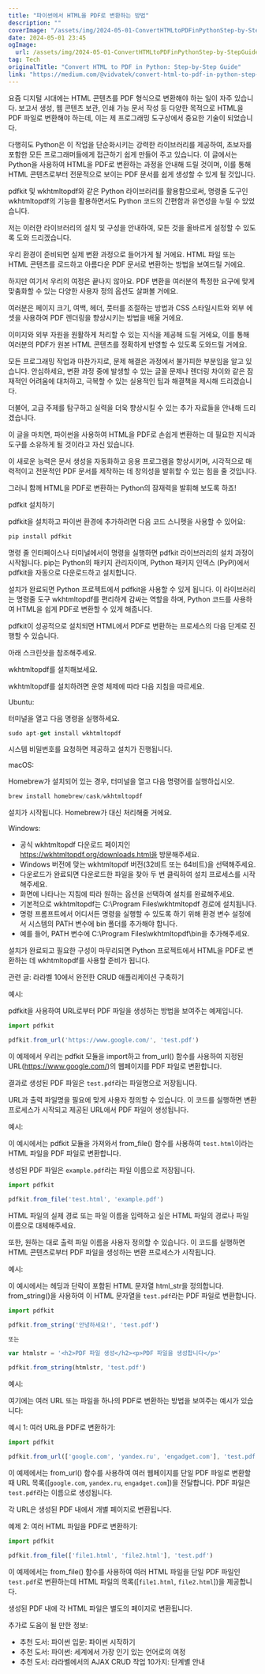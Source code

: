 ```yaml
---
title: "파이썬에서 HTML을 PDF로 변환하는 방법"
description: ""
coverImage: "/assets/img/2024-05-01-ConvertHTMLtoPDFinPythonStep-by-StepGuide_0.png"
date: 2024-05-01 23:45
ogImage: 
  url: /assets/img/2024-05-01-ConvertHTMLtoPDFinPythonStep-by-StepGuide_0.png
tag: Tech
originalTitle: "Convert HTML to PDF in Python: Step-by-Step Guide"
link: "https://medium.com/@vidvatek/convert-html-to-pdf-in-python-step-by-step-guide-fc4e6d3dbd39"
---
```



요즘 디지털 시대에는 HTML 콘텐츠를 PDF 형식으로 변환해야 하는 일이 자주 있습니다. 보고서 생성, 웹 콘텐츠 보관, 인쇄 가능 문서 작성 등 다양한 목적으로 HTML을 PDF 파일로 변환해야 하는데, 이는 제 프로그래밍 도구상에서 중요한 기술이 되었습니다.

다행히도 Python은 이 작업을 단순화시키는 강력한 라이브러리를 제공하여, 초보자를 포함한 모든 프로그래머들에게 접근하기 쉽게 만들어 주고 있습니다. 이 글에서는 Python을 사용하여 HTML을 PDF로 변환하는 과정을 안내해 드릴 것이며, 이를 통해 HTML 콘텐츠로부터 전문적으로 보이는 PDF 문서를 쉽게 생성할 수 있게 될 것입니다.

pdfkit 및 wkhtmltopdf와 같은 Python 라이브러리를 활용함으로써, 명령줄 도구인 wkhtmltopdf의 기능을 활용하면서도 Python 코드의 간편함과 유연성을 누릴 수 있었습니다.

저는 이러한 라이브러리의 설치 및 구성을 안내하여, 모든 것을 올바르게 설정할 수 있도록 도와 드리겠습니다.

<div class="content-ad"></div>

우리 환경이 준비되면 실제 변환 과정으로 들어가게 될 거에요. HTML 파일 또는 HTML 콘텐츠를 로드하고 아름다운 PDF 문서로 변환하는 방법을 보여드릴 거에요.

하지만 여기서 우리의 여정은 끝나지 않아요. PDF 변환을 여러분의 특정한 요구에 맞게 맞춤화할 수 있는 다양한 사용자 정의 옵션도 살펴볼 거에요.

여러분은 페이지 크기, 여백, 헤더, 풋터를 조절하는 방법과 CSS 스타일시트와 외부 에셋을 사용하여 PDF 렌더링을 향상시키는 방법을 배울 거에요.

이미지와 외부 자원을 원활하게 처리할 수 있는 지식을 제공해 드릴 거에요, 이를 통해 여러분의 PDF가 원본 HTML 콘텐츠를 정확하게 반영할 수 있도록 도와드릴 거에요.

<div class="content-ad"></div>

모든 프로그래밍 작업과 마찬가지로, 문제 해결은 과정에서 불가피한 부분임을 알고 있습니다. 안심하세요, 변환 과정 중에 발생할 수 있는 글꼴 문제나 렌더링 차이와 같은 잠재적인 어려움에 대처하고, 극복할 수 있는 실용적인 팁과 해결책을 제시해 드리겠습니다.

더불어, 고급 주제를 탐구하고 실력을 더욱 향상시킬 수 있는 추가 자료들을 안내해 드리겠습니다.

이 글을 마치면, 파이썬을 사용하여 HTML을 PDF로 손쉽게 변환하는 데 필요한 지식과 도구를 소유하게 될 것이라고 자신 있습니다.

이 새로운 능력은 문서 생성을 자동화하고 응용 프로그램을 향상시키며, 시각적으로 매력적이고 전문적인 PDF 문서를 제작하는 데 창의성을 발휘할 수 있는 힘을 줄 것입니다.

<div class="content-ad"></div>

그러니 함께 HTML을 PDF로 변환하는 Python의 잠재력을 발휘해 보도록 하죠!

pdfkit 설치하기

pdfkit을 설치하고 파이썬 환경에 추가하려면 다음 코드 스니펫을 사용할 수 있어요:

```js
pip install pdfkit
```

<div class="content-ad"></div>

명령 줄 인터페이스나 터미널에서이 명령을 실행하면 pdfkit 라이브러리의 설치 과정이 시작됩니다. pip는 Python의 패키지 관리자이며, Python 패키지 인덱스 (PyPI)에서 pdfkit을 자동으로 다운로드하고 설치합니다.

설치가 완료되면 Python 프로젝트에서 pdfkit을 사용할 수 있게 됩니다. 이 라이브러리는 명령줄 도구 wkhtmltopdf를 편리하게 감싸는 역할을 하며, Python 코드를 사용하여 HTML을 쉽게 PDF로 변환할 수 있게 해줍니다.

pdfkit이 성공적으로 설치되면 HTML에서 PDF로 변환하는 프로세스의 다음 단계로 진행할 수 있습니다.

아래 스크린샷을 참조해주세요.

<div class="content-ad"></div>

wkhtmltopdf를 설치해보세요.

wkhtmltopdf를 설치하려면 운영 체제에 따라 다음 지침을 따르세요.

Ubuntu:

터미널을 열고 다음 명령을 실행하세요.

<div class="content-ad"></div>

```js
sudo apt-get install wkhtmltopdf
```

시스템 비밀번호를 요청하면 제공하고 설치가 진행됩니다.

macOS:

Homebrew가 설치되어 있는 경우, 터미널을 열고 다음 명령어를 실행하십시오.

<div class="content-ad"></div>

```js
brew install homebrew/cask/wkhtmltopdf
```

설치가 시작됩니다. Homebrew가 대신 처리해줄 거에요.

Windows:

- 공식 wkhtmltopdf 다운로드 페이지인 https://wkhtmltopdf.org/downloads.html을 방문해주세요.
- Windows 버전에 맞는 wkhtmltopdf 버전(32비트 또는 64비트)을 선택해주세요.
- 다운로드가 완료되면 다운로드한 파일을 찾아 두 번 클릭하여 설치 프로세스를 시작해주세요.
- 화면에 나타나는 지침에 따라 원하는 옵션을 선택하여 설치를 완료해주세요.
- 기본적으로 wkhtmltopdf는 C:\Program Files\wkhtmltopdf 경로에 설치됩니다.
- 명령 프롬프트에서 어디서든 명령을 실행할 수 있도록 하기 위해 환경 변수 설정에서 시스템의 PATH 변수에 bin 폴더를 추가해야 합니다.
- 예를 들어, PATH 변수에 C:\Program Files\wkhtmltopdf\bin을 추가해주세요.

<div class="content-ad"></div>

설치가 완료되고 필요한 구성이 마무리되면 Python 프로젝트에서 HTML을 PDF로 변환하는 데 wkhtmltopdf를 사용할 준비가 됩니다.

관련 글: 라라벨 10에서 완전한 CRUD 애플리케이션 구축하기

예시:

pdfkit을 사용하여 URL로부터 PDF 파일을 생성하는 방법을 보여주는 예제입니다.

<div class="content-ad"></div>

```js
import pdfkit

pdfkit.from_url('https://www.google.com/', 'test.pdf')
```

이 예제에서 우리는 pdfkit 모듈을 import하고 from_url() 함수를 사용하여 지정된 URL(https://www.google.com/)의 웹페이지를 PDF 파일로 변환합니다.

결과로 생성된 PDF 파일은 `test.pdf`라는 파일명으로 저장됩니다.

URL과 출력 파일명을 필요에 맞게 사용자 정의할 수 있습니다. 이 코드를 실행하면 변환 프로세스가 시작되고 제공된 URL에서 PDF 파일이 생성됩니다.

<div class="content-ad"></div>

예시:

이 예시에서는 pdfkit 모듈을 가져와서 from_file() 함수를 사용하여 `test.html`이라는 HTML 파일을 PDF 파일로 변환합니다.

생성된 PDF 파일은 `example.pdf`라는 파일 이름으로 저장됩니다.

```js
import pdfkit 

pdfkit.from_file('test.html', 'example.pdf')
```

<div class="content-ad"></div>

HTML 파일의 실제 경로 또는 파일 이름을 입력하고 싶은 HTML 파일의 경로나 파일 이름으로 대체해주세요.

또한, 원하는 대로 출력 파일 이름을 사용자 정의할 수 있습니다. 이 코드를 실행하면 HTML 콘텐츠로부터 PDF 파일을 생성하는 변환 프로세스가 시작됩니다.

예시:

이 예시에서는 헤딩과 단락이 포함된 HTML 문자열 html_str을 정의합니다. from_string()을 사용하여 이 HTML 문자열을 `test.pdf`라는 PDF 파일로 변환합니다.

<div class="content-ad"></div>

```js
import pdfkit 

pdfkit.from_string('안녕하세요!', 'test.pdf')

또는

var htmlstr = '<h2>PDF 파일 생성</h2><p>PDF 파일을 생성합니다</p>'

pdfkit.from_string(htmlstr, 'test.pdf')
```

예시:

여기에는 여러 URL 또는 파일을 하나의 PDF로 변환하는 방법을 보여주는 예시가 있습니다:

예시 1: 여러 URL을 PDF로 변환하기:

<div class="content-ad"></div>

```js
import pdfkit

pdfkit.from_url(['google.com', 'yandex.ru', 'engadget.com'], 'test.pdf')
```

이 예제에서는 from_url() 함수를 사용하여 여러 웹페이지를 단일 PDF 파일로 변환할 때 URL 목록([`google.com`, `yandex.ru`, `engadget.com`])을 전달합니다. PDF 파일은 `test.pdf`라는 이름으로 생성됩니다.

각 URL은 생성된 PDF 내에서 개별 페이지로 변환됩니다.

예제 2: 여러 HTML 파일을 PDF로 변환하기:

<div class="content-ad"></div>

```js
import pdfkit

pdfkit.from_file(['file1.html', 'file2.html'], 'test.pdf')
```

이 예제에서는 from_file() 함수를 사용하여 여러 HTML 파일을 단일 PDF 파일인 `test.pdf`로 변환하는데 HTML 파일의 목록([`file1.html`, `file2.html`])을 제공합니다.

생성된 PDF 내에 각 HTML 파일은 별도의 페이지로 변환됩니다.

추가로 도움이 될 만한 정보:

<div class="content-ad"></div>

- 추천 도서: 파이썬 입문: 파이썬 시작하기
- 추천 도서: 파이썬: 세계에서 가장 인기 있는 언어로의 여정
- 추천 도서: 라라벨에서의 AJAX CRUD 작업 10가지: 단계별 안내